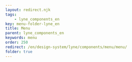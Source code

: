 ```yaml
---
layout: redirect.njk
tags: 
    - lyne_components_en
key: menu-folder-lyne_en
title: Menu
parent: lyne_components_en
keywords: menu
order: 250
redirect: /en/design-system/lyne/components/menu/menu/
folder: true
---
```

